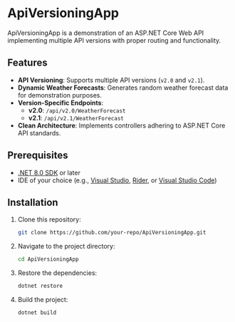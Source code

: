 # ApiVersioningApp

ApiVersioningApp is a demonstration of an ASP.NET Core Web API implementing multiple API versions with proper routing and functionality.

## Features

- **API Versioning**: Supports multiple API versions (`v2.0` and `v2.1`).
- **Dynamic Weather Forecasts**: Generates random weather forecast data for demonstration purposes.
- **Version-Specific Endpoints**:
  - **v2.0**: `/api/v2.0/WeatherForecast`
  - **v2.1**: `/api/v2.1/WeatherForecast`
- **Clean Architecture**: Implements controllers adhering to ASP.NET Core API standards.

## Prerequisites

- [.NET 8.0 SDK](https://dotnet.microsoft.com/download/dotnet/8.0) or later
- IDE of your choice (e.g., [Visual Studio](https://visualstudio.microsoft.com/), [Rider](https://www.jetbrains.com/rider/), or [Visual Studio Code](https://code.visualstudio.com/))

## Installation

1. Clone this repository:
   ```bash
   git clone https://github.com/your-repo/ApiVersioningApp.git
2. Navigate to the project directory:
   ```bash
   cd ApiVersioningApp
3. Restore the dependencies:
   ```bash
   dotnet restore
4. Build the project:
   ```bash
   dotnet build
